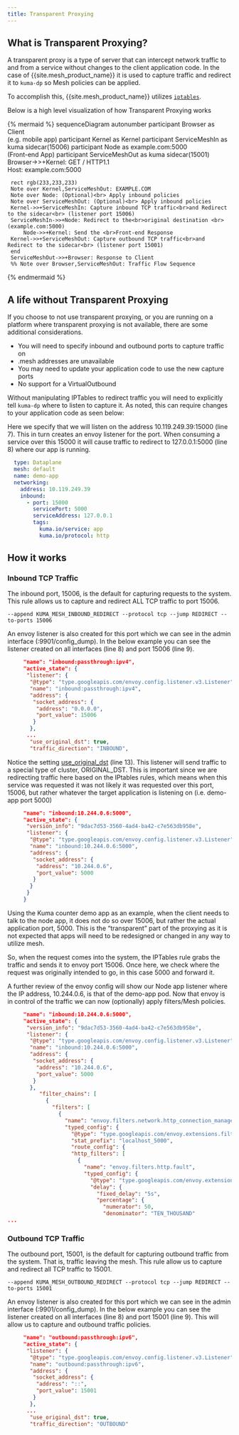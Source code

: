 ```yaml
---
title: Transparent Proxying
---
```


## What is Transparent Proxying?
A transparent proxy is a type of server that can intercept network traffic to and from a service without changes to the client application code. In the case of {{site.mesh_product_name}} it is used to capture traffic and redirect it to `kuma-dp` so Mesh policies can be applied.

To accomplish this, {{site.mesh_product_name}} utilizes [`iptables`](https://linux.die.net/man/8/iptables).

Below is a high level visualization of how Transparent Proxying works

{% mermaid %}
 sequenceDiagram
 autonumber
     participant Browser as Client<br>(e.g. mobile app)
     participant Kernel as Kernel
     participant ServiceMeshIn as kuma sidecar(15006)
     participant Node as example.com:5000<br>(Front-end App)
     participant ServiceMeshOut as kuma sidecar(15001)
     Browser->>+Kernel: GET / HTTP1.1<br>Host: example.com:5000
 
     rect rgb(233,233,233)
     Note over Kernel,ServiceMeshOut: EXAMPLE.COM
     Note over Node: (Optional)<br> Apply inbound policies
     Note over ServiceMeshOut: (Optional)<br> Apply inbound policies
     Kernel->>+ServiceMeshIn: Capture inbound TCP traffic<br>and Redirect to the sidecar<br> (listener port 15006)
     ServiceMeshIn->>+Node: Redirect to the<br>original destination <br>(example.com:5000)
         Node->>+Kernel: Send the <br>Front-end Response
     Kernel->>+ServiceMeshOut: Capture outbound TCP traffic<br>and Redirect to the sidecar<br> (listener port 15001)
     end
     ServiceMeshOut->>+Browser: Response to Client
     %% Note over Browser,ServiceMeshOut: Traffic Flow Sequence
{% endmermaid %}



## A life without Transparent Proxying
If you choose to not use transparent proxying, or you are running on a platform where transparent proxying is not available, there are some additional considerations.

- You will need to specify inbound and outbound ports to capture traffic on
- .mesh addresses are unavailable
- You may need to update your application code to use the new capture ports
- No support for a VirtualOutbound

Without manipulating IPTables to redirect traffic you will need to explicitly tell `kuma-dp` where to listen to capture it. As noted, this can require changes to your application code as seen below:



Here we specify that we will listen on the address 10.119.249.39:15000 (line 7). This in turn creates an envoy listener for the port. When consuming a service over this 15000 it will cause traffic to redirect to 127.0.0.1:5000 (line 8) where our app is running. 

```yaml
  type: Dataplane
  mesh: default
  name: demo-app
  networking: 
    address: 10.119.249.39 
    inbound: 
      - port: 15000
        servicePort: 5000
        serviceAddress: 127.0.0.1
        tags: 
          kuma.io/service: app
          kuma.io/protocol: http
```

## How it works

### Inbound TCP Traffic
The inbound port, 15006, is the default for capturing requests to the system. This rule allows us to capture and redirect ALL TCP traffic to port 15006. 
```
--append KUMA_MESH_INBOUND_REDIRECT --protocol tcp --jump REDIRECT --to-ports 15006
```

An envoy listener is also created for this port which we can see in the admin interface (:9901/config_dump). In the below example you can see the listener created on all interfaces (line 8) and port 15006 (line 9).

```json
     "name": "inbound:passthrough:ipv4",
     "active_state": {
      "listener": {
       "@type": "type.googleapis.com/envoy.config.listener.v3.Listener",
       "name": "inbound:passthrough:ipv4",
       "address": {
        "socket_address": {
         "address": "0.0.0.0",
         "port_value": 15006
        }
       },
      ...
       "use_original_dst": true,
       "traffic_direction": "INBOUND",
```

Notice the setting [use_original_dst](https://www.envoyproxy.io/docs/envoy/latest/api-v3/config/listener/v3/listener.proto) (line 13). This listener will send traffic to a special type of cluster, ORIGINAL_DST. This is important since we are redirecting traffic here based on the IPtables rules, which means when this service was requested it was not likely it was requested over this port, 15006, but rather whatever the target application is listening on (i.e. demo-app port 5000)

```json
     "name": "inbound:10.244.0.6:5000",
     "active_state": {
      "version_info": "9dac7d53-3560-4ad4-ba42-c7e563db958e",
      "listener": {
       "@type": "type.googleapis.com/envoy.config.listener.v3.Listener",
       "name": "inbound:10.244.0.6:5000",
       "address": {
        "socket_address": {
         "address": "10.244.0.6",
         "port_value": 5000
        }
       }
      }
     }
```

Using the Kuma counter demo app as an example, when the client needs to talk to the node app, it does not do so over 15006, but rather the actual application port, 5000. This is the “transparent” part of the proxying as it is not expected that apps will need to be redesigned or changed in any way to utilize mesh.


So, when the request comes into the system, the IPTables rule grabs the traffic and sends it to envoy port 15006. Once here, we check where the request was originally intended to go, in this case 5000 and forward it.


A further review of the envoy config will show our Node app listener where the IP address, 10.244.0.6, is that of the demo-app pod. Now that envoy is in control of the traffic we can now
(optionally) apply filters/Mesh policies.


```json
     "name": "inbound:10.244.0.6:5000",
     "active_state": {
      "version_info": "9dac7d53-3560-4ad4-ba42-c7e563db958e",
      "listener": {
       "@type": "type.googleapis.com/envoy.config.listener.v3.Listener",
       "name": "inbound:10.244.0.6:5000",
       "address": {
        "socket_address": {
         "address": "10.244.0.6",
         "port_value": 5000
        }
       },
          "filter_chains": [
            {
              "filters": [
                {
                  "name": "envoy.filters.network.http_connection_manager",
                  "typed_config": {
                    "@type": "type.googleapis.com/envoy.extensions.filters.network.http_connection_manager.v3.HttpConnectionManager",
                    "stat_prefix": "localhost_5000",
                    "route_config": {
                    "http_filters": [
                      {
                        "name": "envoy.filters.http.fault",
                        "typed_config": {
                          "@type": "type.googleapis.com/envoy.extensions.filters.http.fault.v3.HTTPFault",
                          "delay": {
                            "fixed_delay": "5s",
                            "percentage": {
                              "numerator": 50,
                              "denominator": "TEN_THOUSAND"
...
```

### Outbound TCP Traffic


The outbound port, 15001, is the default for capturing outbound traffic from the system. That is, traffic leaving the mesh. This rule allow us to capture and redirect all TCP traffic to 15001. 


```
--append KUMA_MESH_OUTBOUND_REDIRECT --protocol tcp --jump REDIRECT --to-ports 15001
```

An envoy listener is also created for this port which we can see in the admin interface (:9901/config_dump). In the below example you can see the listener created on all interfaces (line 8) and port 15001 (line 9). This will allow us to capture and outbound traffic policies.

```json
     "name": "outbound:passthrough:ipv6",
     "active_state": {
      "listener": {
       "@type": "type.googleapis.com/envoy.config.listener.v3.Listener",
       "name": "outbound:passthrough:ipv6",
       "address": {
        "socket_address": {
         "address": "::",
         "port_value": 15001
        }
       },
      ...
       "use_original_dst": true,
       "traffic_direction": "OUTBOUND"
```






